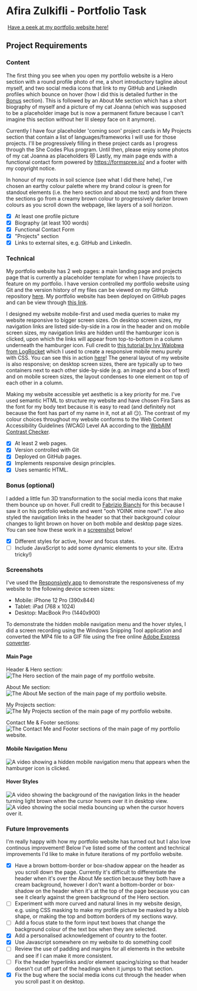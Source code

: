 # Afira Zulkifli - Portfolio Task

​
[Have a peek at my portfolio website here!](https://afirazz.github.io/)
​

## Project Requirements

### Content

The first thing you see when you open my portfolio website is a Hero section with a round profile photo of me, a short introductory tagline about myself, and two social media icons that link to my GitHub and LinkedIn profiles which bounce on hover (how I did this is detailed further in the [Bonus](#bonus-optional) section). This is followed by an About Me section which has a short biography of myself and a picture of my cat Joanna (which was supposed to be a placeholder image but is now a permanent fixture because I can't imagine this section without her lil sleepy face on it anymore).

Currently I have four placeholder 'coming soon' project cards in My Projects section that contain a list of languages/frameworks I will use for those projects. I'll be progressively filling in these project cards as I progress through the She Codes Plus program. Until then, please enjoy some photos of my cat Joanna as placeholders :heart_eyes_cat: Lastly, my main page ends with a functional contact form powered by https://formspree.io/ and a footer with my copyright notice.

In honour of my roots in soil science (see what I did there hehe), I've chosen an earthy colour palette where my brand colour is green for standout elements (i.e. the hero section and about me text) and from there the sections go from a creamy brown colour to progressively darker brown colours as you scroll down the webpage, like layers of a soil horizon.

- [x] At least one profile picture
- [x] Biography (at least 100 words)
- [x] Functional Contact Form
- [x] "Projects" section
- [x] Links to external sites, e.g. GitHub and LinkedIn.
      ​

### Technical

My portfolio website has 2 web pages: a main landing page and projects page that is currently a placeholder template for when I have projects to feature on my portfolio. I have version controlled my portfolio website using Git and the version history of my files can be viewed on my GitHub repository [here](https://github.com/afirazz/afirazz.github.io). My portfolio website has been deployed on GitHub pages and can be view through [this link](https://afirazz.github.io/).

I designed my website mobile-first and used media queries to make my website responsive to bigger screen sizes. On desktop screen sizes, my navigation links are listed side-by-side in a row in the header and on mobile screen sizes, my navigation links are hidden until the hamburger icon is clicked, upon which the links will appear from top-to-bottom in a column underneath the hamburger icon. Full credit to [this tutorial by Ivy Walobwa from LogRocket](https://blog.logrocket.com/create-responsive-mobile-menu-css-without-javascript/) which I used to create a responsive mobile menu purely with CSS. You can see this in action [here](#mobile-navigation-menu)! The general layout of my website is also responsive; on desktop screen sizes, there are typically up to two containers next to each other side-by-side (e.g. an image and a box of text) and on mobile screen sizes, the layout condenses to one element on top of each other in a column.

Making my website accessible yet aesthetic is a key priority for me. I've used semantic HTML to structure my website and have chosen Fira Sans as the font for my body text because it is easy to read (and definitely not because the font has part of my name in it, not at all :smirk:). The contrast of my colour choices throughout my website conforms to the Web Content Accessibility Guidelines (WCAG) Level AA according to the [WebAIM Contrast Checker](https://webaim.org/resources/contrastchecker/).

- [x] At least 2 web pages.
- [x] Version controlled with Git
- [x] Deployed on GitHub pages.
- [x] Implements responsive design principles.
- [x] Uses semantic HTML.

### Bonus (optional)

I added a little fun 3D transformation to the social media icons that make them bounce up on hover. Full credit to [Fabrizio Bianchi](http://fabrizio.io/) for this because I saw it on his portfolio website and went "ooh YOINK mine now!". I've also styled the navigation links in the header so that their background colour changes to light brown on hover on both mobile and desktop page sizes. You can see how these work in a [screenshot](#hover-styles) below!

- [x] Different styles for active, hover and focus states.
- [ ] Include JavaScript to add some dynamic elements to your site. (Extra tricky!)
      ​

### Screenshots

I've used the [Responsively app](https://responsively.app/) to demonstrate the responsiveness of my website to the following device screen sizes:

- Mobile: iPhone 12 Pro (390x844)
- Tablet: iPad (768 x 1024)
- Desktop: MacBook Pro (1440x900)

To demonstrate the hidden mobile navigation menu and the hover styles, I did a screen recording using the Windows Snipping Tool application and converted the MP4 file to a GIF file using the free online [Adobe Express converter](https://www.adobe.com/express/feature/video/convert/mp4-to-gif).

#### Main Page

Header & Hero section:
![The Hero section of the main page of my portfolio website.](./screenshots/header-hero-section.png)

About Me section:
![The About Me section of the main page of my portfolio website.](./screenshots/about-me-section.png)

My Projects section:
![The My Projects section of the main page of my portfolio website.](./screenshots/my-projects-section.png)

Contact Me & Footer sections:
![The Contact Me and Footer sections of the main page of my portfolio website.](./screenshots/contact-footer-section.png)

#### Mobile Navigation Menu

![A video showing a hidden mobile navigation menu that appears when the hamburger icon is clicked.](./screenshots/mobile-nav-menu.gif)

#### Hover Styles

![A video showing the background of the navigation links in the header turning light brown when the cursor hovers over it in desktop view.](./screenshots/desktop-nav-hover.gif)
![A video showing the social media bouncing up when the cursor hovers over it.](./screenshots/social-icon-bounce.gif)

### Future Improvements

I'm really happy with how my portfolio website has turned out but I also love continous improvement! Below I've listed some of the content and technical improvements I'd like to make in future iterations of my portfolio website.

- [x] Have a brown bottom-border or box-shadow appear on the header as you scroll down the page. Currently it's difficult to differentiate the header when it's over the About Me section because they both have a cream background, however I don't want a bottom-border or box-shadow on the header when it's at the top of the page because you can see it clearly against the green background of the Hero section.
- [ ] Experiment with more curved and natural lines in my website design, e.g. using CSS masking to make my profile picture be masked by a blob shape, or making the top and bottom borders of my sections wavy.
- [ ] Add a focus state to the form input text boxes that change the background colour of the text box when they are selected.
- [x] Add a personalised acknowledgement of country to the footer.
- [x] Use Javascript somewhere on my website to do something cool!
- [ ] Review the use of padding and margins for all elements in the website and see if I can make it more consistent.
- [ ] Fix the header hyperlinks and/or element spacing/sizing so that header doesn’t cut off part of the headings when it jumps to that section.
- [x] Fix the bug where the social media icons cut through the header when you scroll past it on desktop.
